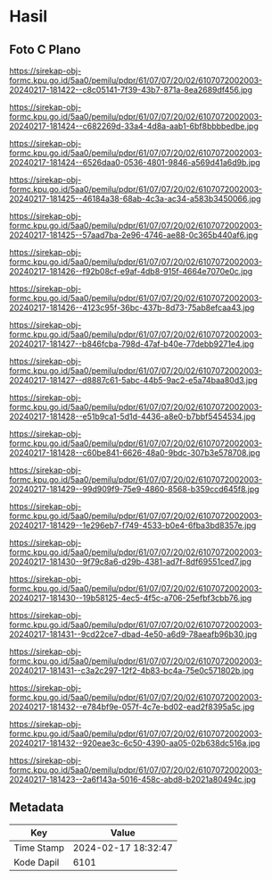 # Hasil

## Foto C Plano

https://sirekap-obj-formc.kpu.go.id/5aa0/pemilu/pdpr/61/07/07/20/02/6107072002003-20240217-181422--c8c05141-7f39-43b7-871a-8ea2689df456.jpg

https://sirekap-obj-formc.kpu.go.id/5aa0/pemilu/pdpr/61/07/07/20/02/6107072002003-20240217-181424--c682269d-33a4-4d8a-aab1-6bf8bbbbedbe.jpg

https://sirekap-obj-formc.kpu.go.id/5aa0/pemilu/pdpr/61/07/07/20/02/6107072002003-20240217-181424--6526daa0-0536-4801-9846-a569d41a6d9b.jpg

https://sirekap-obj-formc.kpu.go.id/5aa0/pemilu/pdpr/61/07/07/20/02/6107072002003-20240217-181425--46184a38-68ab-4c3a-ac34-a583b3450066.jpg

https://sirekap-obj-formc.kpu.go.id/5aa0/pemilu/pdpr/61/07/07/20/02/6107072002003-20240217-181425--57aad7ba-2e96-4746-ae88-0c365b440af6.jpg

https://sirekap-obj-formc.kpu.go.id/5aa0/pemilu/pdpr/61/07/07/20/02/6107072002003-20240217-181426--f92b08cf-e9af-4db8-915f-4664e7070e0c.jpg

https://sirekap-obj-formc.kpu.go.id/5aa0/pemilu/pdpr/61/07/07/20/02/6107072002003-20240217-181426--4123c95f-36bc-437b-8d73-75ab8efcaa43.jpg

https://sirekap-obj-formc.kpu.go.id/5aa0/pemilu/pdpr/61/07/07/20/02/6107072002003-20240217-181427--b846fcba-798d-47af-b40e-77debb9271e4.jpg

https://sirekap-obj-formc.kpu.go.id/5aa0/pemilu/pdpr/61/07/07/20/02/6107072002003-20240217-181427--d8887c61-5abc-44b5-9ac2-e5a74baa80d3.jpg

https://sirekap-obj-formc.kpu.go.id/5aa0/pemilu/pdpr/61/07/07/20/02/6107072002003-20240217-181428--e51b9ca1-5d1d-4436-a8e0-b7bbf5454534.jpg

https://sirekap-obj-formc.kpu.go.id/5aa0/pemilu/pdpr/61/07/07/20/02/6107072002003-20240217-181428--c60be841-6626-48a0-9bdc-307b3e578708.jpg

https://sirekap-obj-formc.kpu.go.id/5aa0/pemilu/pdpr/61/07/07/20/02/6107072002003-20240217-181429--99d909f9-75e9-4860-8568-b359ccd645f8.jpg

https://sirekap-obj-formc.kpu.go.id/5aa0/pemilu/pdpr/61/07/07/20/02/6107072002003-20240217-181429--1e296eb7-f749-4533-b0e4-6fba3bd8357e.jpg

https://sirekap-obj-formc.kpu.go.id/5aa0/pemilu/pdpr/61/07/07/20/02/6107072002003-20240217-181430--9f79c8a6-d29b-4381-ad7f-8df69551ced7.jpg

https://sirekap-obj-formc.kpu.go.id/5aa0/pemilu/pdpr/61/07/07/20/02/6107072002003-20240217-181430--19b58125-4ec5-4f5c-a706-25efbf3cbb76.jpg

https://sirekap-obj-formc.kpu.go.id/5aa0/pemilu/pdpr/61/07/07/20/02/6107072002003-20240217-181431--9cd22ce7-dbad-4e50-a6d9-78aeafb96b30.jpg

https://sirekap-obj-formc.kpu.go.id/5aa0/pemilu/pdpr/61/07/07/20/02/6107072002003-20240217-181431--c3a2c297-12f2-4b83-bc4a-75e0c571802b.jpg

https://sirekap-obj-formc.kpu.go.id/5aa0/pemilu/pdpr/61/07/07/20/02/6107072002003-20240217-181432--e784bf9e-057f-4c7e-bd02-ead2f8395a5c.jpg

https://sirekap-obj-formc.kpu.go.id/5aa0/pemilu/pdpr/61/07/07/20/02/6107072002003-20240217-181432--920eae3c-6c50-4390-aa05-02b638dc516a.jpg

https://sirekap-obj-formc.kpu.go.id/5aa0/pemilu/pdpr/61/07/07/20/02/6107072002003-20240217-181423--2a6f143a-5016-458c-abd8-b2021a80494c.jpg


## Metadata

| Key        | Value               |
| ---------- | ------------------- |
| Time Stamp | 2024-02-17 18:32:47 |
| Kode Dapil | 6101                |



